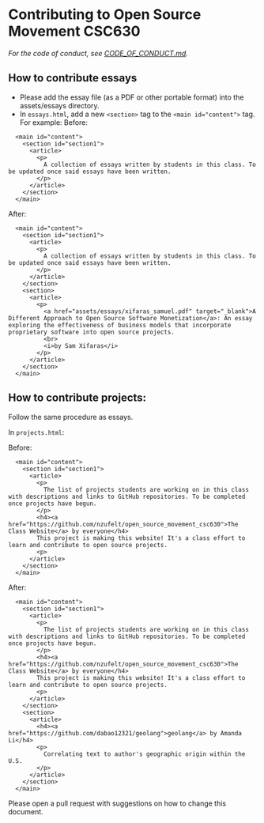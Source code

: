 # Contributing to Open Source Movement CSC630

*For the code of conduct, see [CODE_OF_CONDUCT.md](CODE_OF_CONDUCT.md).*

## How to contribute essays

* Please add the essay file (as a PDF or other portable format) into the assets/essays directory.
* In `essays.html`, add a new `<section>` tag to the `<main id="content">` tag. For example:
Before:
```
  <main id="content">
    <section id="section1">
      <article>
        <p>
          A collection of essays written by students in this class. To be updated once said essays have been written.
        </p>
      </article>
    </section>
  </main>
```

After:
```
  <main id="content">
    <section id="section1">
      <article>
        <p>
          A collection of essays written by students in this class. To be updated once said essays have been written.
        </p>
      </article>
    </section>
    <section>
      <article>
        <p>
          <a href="assets/essays/xifaras_samuel.pdf" target="_blank">A Different Approach to Open Source Software Monetization</a>: An essay exploring the effectiveness of business models that incorporate proprietary software into open source projects.
          <br>
          <i>by Sam Xifaras</i>
        </p>
      </article>
    </section>
  </main>
```

## How to contribute projects:

Follow the same procedure as essays.

In `projects.html`:

Before:

```
  <main id="content">
    <section id="section1">
      <article>
        <p>
          The list of projects students are working on in this class with descriptions and links to GitHub repositories. To be completed once projects have begun.
        </p>
        <h4><a href="https://github.com/nzufelt/open_source_movement_csc630">The Class Website</a> by everyone</h4>
        This project is making this website! It's a class effort to learn and contribute to open source projects.
        <p>
      </article>
    </section>
  </main>
```

After:

```
  <main id="content">
    <section id="section1">
      <article>
        <p>
          The list of projects students are working on in this class with descriptions and links to GitHub repositories. To be completed once projects have begun.
        </p>
        <h4><a href="https://github.com/nzufelt/open_source_movement_csc630">The Class Website</a> by everyone</h4>
        This project is making this website! It's a class effort to learn and contribute to open source projects.
        <p>
      </article>
    </section>
    <section> 
      <article>
        <h4><a href="https://github.com/dabao12321/geolang">geolang</a> by Amanda Li</h4>
        <p>
          Correlating text to author's geographic origin within the U.S.
        </p>
      </article>
    </section>
  </main>
```

Please open a pull request with suggestions on how to change this document.